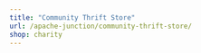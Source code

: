 ```yaml
---
title: "Community Thrift Store"
url: /apache-junction/community-thrift-store/
shop: charity
---
```

